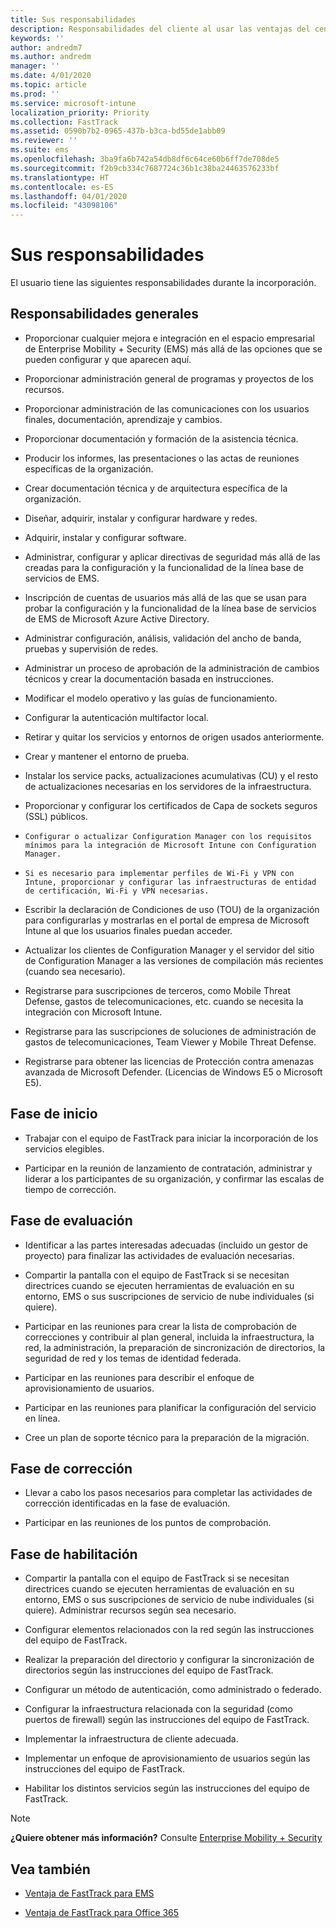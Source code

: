 ```yaml
---
title: Sus responsabilidades
description: Responsabilidades del cliente al usar las ventajas del centro FastTrack
keywords: ''
author: andredm7
ms.author: andredm
manager: ''
ms.date: 4/01/2020
ms.topic: article
ms.prod: ''
ms.service: microsoft-intune
localization_priority: Priority
ms.collection: FastTrack
ms.assetid: 0590b7b2-0965-437b-b3ca-bd55de1abb09
ms.reviewer: ''
ms.suite: ems
ms.openlocfilehash: 3ba9fa6b742a54db8df6c64ce60b6ff7de708de5
ms.sourcegitcommit: f2b9cb334c7687724c36b1c38ba24463576233bf
ms.translationtype: HT
ms.contentlocale: es-ES
ms.lasthandoff: 04/01/2020
ms.locfileid: "43098106"
---
```

# <a name="your-responsibilities"></a>Sus responsabilidades

El usuario tiene las siguientes responsabilidades durante la incorporación.

## <a name="general-responsibilities"></a>Responsabilidades generales

-   Proporcionar cualquier mejora e integración en el espacio empresarial de Enterprise Mobility + Security (EMS) más allá de las opciones que se pueden configurar y que aparecen aquí.

-   Proporcionar administración general de programas y proyectos de los recursos.

-   Proporcionar administración de las comunicaciones con los usuarios finales, documentación, aprendizaje y cambios.

-   Proporcionar documentación y formación de la asistencia técnica.

-   Producir los informes, las presentaciones o las actas de reuniones específicas de la organización.

-   Crear documentación técnica y de arquitectura específica de la organización.

-   Diseñar, adquirir, instalar y configurar hardware y redes.

-   Adquirir, instalar y configurar software.

-   Administrar, configurar y aplicar directivas de seguridad más allá de las creadas para la configuración y la funcionalidad de la línea base de servicios de EMS.

-   Inscripción de cuentas de usuarios más allá de las que se usan para probar la configuración y la funcionalidad de la línea base de servicios de EMS de Microsoft Azure Active Directory.

-   Administrar configuración, análisis, validación del ancho de banda, pruebas y supervisión de redes.

-   Administrar un proceso de aprobación de la administración de cambios técnicos y crear la documentación basada en instrucciones.

-   Modificar el modelo operativo y las guías de funcionamiento.

-   Configurar la autenticación multifactor local.

-   Retirar y quitar los servicios y entornos de origen usados anteriormente.

-   Crear y mantener el entorno de prueba.

-   Instalar los service packs, actualizaciones acumulativas (CU) y el resto de actualizaciones necesarias en los servidores de la infraestructura.

-   Proporcionar y configurar los certificados de Capa de sockets seguros (SSL) públicos.

-     Configurar o actualizar Configuration Manager con los requisitos mínimos para la integración de Microsoft Intune con Configuration Manager.

-     Si es necesario para implementar perfiles de Wi-Fi y VPN con Intune, proporcionar y configurar las infraestructuras de entidad de certificación, Wi-Fi y VPN necesarias.

-   Escribir la declaración de Condiciones de uso (TOU) de la organización para configurarlas y mostrarlas en el portal de empresa de Microsoft Intune al que los usuarios finales puedan acceder.

-   Actualizar los clientes de Configuration Manager y el servidor del sitio de Configuration Manager a las versiones de compilación más recientes (cuando sea necesario).

-   Registrarse para suscripciones de terceros, como Mobile Threat Defense, gastos de telecomunicaciones, etc. cuando se necesita la integración con Microsoft Intune.

-   Registrarse para las suscripciones de soluciones de administración de gastos de telecomunicaciones, Team Viewer y Mobile Threat Defense.

-   Registrarse para obtener las licencias de Protección contra amenazas avanzada de Microsoft Defender. (Licencias de Windows E5 o Microsoft E5).

## <a name="initiate-phase"></a>Fase de inicio

-   Trabajar con el equipo de FastTrack para iniciar la incorporación de los servicios elegibles.

-   Participar en la reunión de lanzamiento de contratación, administrar y liderar a los participantes de su organización, y confirmar las escalas de tiempo de corrección.

## <a name="assess-phase"></a>Fase de evaluación

-   Identificar a las partes interesadas adecuadas (incluido un gestor de proyecto) para finalizar las actividades de evaluación necesarias.

-   Compartir la pantalla con el equipo de FastTrack si se necesitan directrices cuando se ejecuten herramientas de evaluación en su entorno, EMS o sus suscripciones de servicio de nube individuales (si quiere).

-   Participar en las reuniones para crear la lista de comprobación de correcciones y contribuir al plan general, incluida la infraestructura, la red, la administración, la preparación de sincronización de directorios, la seguridad de red y los temas de identidad federada.

-   Participar en las reuniones para describir el enfoque de aprovisionamiento de usuarios.

-   Participar en las reuniones para planificar la configuración del servicio en línea.

-   Cree un plan de soporte técnico para la preparación de la migración.

## <a name="remediate-phase"></a>Fase de corrección

-   Llevar a cabo los pasos necesarios para completar las actividades de corrección identificadas en la fase de evaluación.

-   Participar en las reuniones de los puntos de comprobación.

## <a name="enable-phase"></a>Fase de habilitación

-   Compartir la pantalla con el equipo de FastTrack si se necesitan directrices cuando se ejecuten herramientas de evaluación en su entorno, EMS o sus suscripciones de servicio de nube individuales (si quiere). Administrar recursos según sea necesario.

-   Configurar elementos relacionados con la red según las instrucciones del equipo de FastTrack.

-   Realizar la preparación del directorio y configurar la sincronización de directorios según las instrucciones del equipo de FastTrack.

-   Configurar un método de autenticación, como administrado o federado. 

-   Configurar la infraestructura relacionada con la seguridad (como puertos de firewall) según las instrucciones del equipo de FastTrack.

-   Implementar la infraestructura de cliente adecuada.

-   Implementar un enfoque de aprovisionamiento de usuarios según las instrucciones del equipo de FastTrack.

-   Habilitar los distintos servicios según las instrucciones del equipo de FastTrack.

> [!NOTE]
> **¿Quiere obtener más información?** Consulte [Enterprise Mobility + Security](https://www.microsoft.com/cloud-platform/enterprise-mobility)

## <a name="see-also"></a>Vea también

- [Ventaja de FastTrack para EMS](EMS-fasttrack-benefit-for-EMS.md)

- [Ventaja de FastTrack para Office 365](O365-fasttrack-benefit-for-office-365.md)

